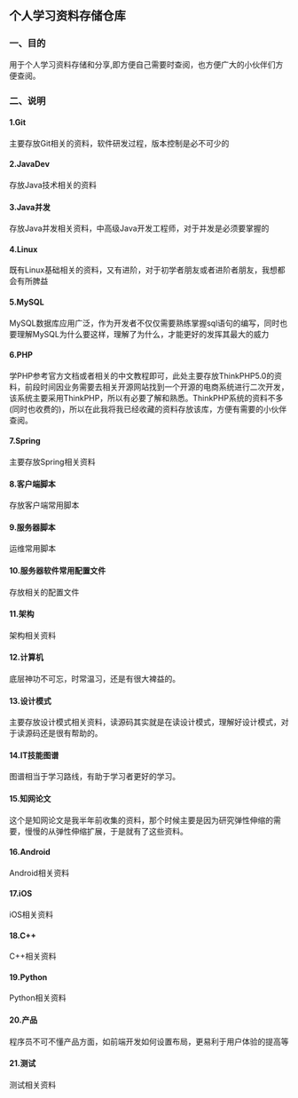 ## 个人学习资料存储仓库


### 一、目的
用于个人学习资料存储和分享,即方便自己需要时查阅，也方便广大的小伙伴们方便查阅。

### 二、说明

#### 1.Git
主要存放Git相关的资料，软件研发过程，版本控制是必不可少的

#### 2.JavaDev
存放Java技术相关的资料

#### 3.Java并发
存放Java并发相关资料，中高级Java开发工程师，对于并发是必须要掌握的

#### 4.Linux
既有Linux基础相关的资料，又有进阶，对于初学者朋友或者进阶者朋友，我想都会有所脾益

#### 5.MySQL
MySQL数据库应用广泛，作为开发者不仅仅需要熟练掌握sql语句的编写，同时也要理解MySQL为什么要这样，理解了为什么，才能更好的发挥其最大的威力

#### 6.PHP
学PHP参考官方文档或者相关的中文教程即可，此处主要存放ThinkPHP5.0的资料，前段时间因业务需要去相关开源网站找到一个开源的电商系统进行二次开发，该系统主要采用ThinkPHP，所以有必要了解和熟悉。ThinkPHP系统的资料不多(同时也收费的)，所以在此我将我已经收藏的资料存放该库，方便有需要的小伙伴查阅。

#### 7.Spring
主要存放Spring相关资料

#### 8.客户端脚本
存放客户端常用脚本

#### 9.服务器脚本
运维常用脚本

#### 10.服务器软件常用配置文件
存放相关的配置文件

#### 11.架构
架构相关资料


#### 12.计算机
底层神功不可忘，时常温习，还是有很大裨益的。

#### 13.设计模式
主要存放设计模式相关资料，读源码其实就是在读设计模式，理解好设计模式，对于读源码还是很有帮助的。

#### 14.IT技能图谱
图谱相当于学习路线，有助于学习者更好的学习。

#### 15.知网论文
这个是知网论文是我半年前收集的资料，那个时候主要是因为研究弹性伸缩的需要，慢慢的从弹性伸缩扩展，于是就有了这些资料。

#### 16.Android
Android相关资料

#### 17.iOS
iOS相关资料

#### 18.C++
C++相关资料
#### 19.Python
Python相关资料

#### 20.产品
程序员不可不懂产品方面，如前端开发如何设置布局，更易利于用户体验的提高等

#### 21.测试
测试相关资料